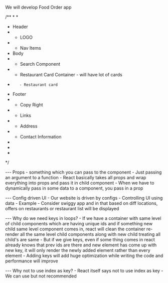 We will develop Food Order app

/**
 * 
 * 
 * Header
 *    - LOGO
 *    - Nav Items
 * Body
 *    - Search Component
 *    - Restaurant Card Container - will have lot of cards
 *        - Restaurant card
 * Footer
 *    - Copy Right
 *    - Links
 *    - Address
 *    - Contact Information
 * 
 * 
 * 
 */

 --- Props - something which you can pass to the component
           - Just passing an argument to a function
           - React basically takes all props and wrap everything into props and pass it in child component
           - When we have to dynamically pass in some data to a component, you pass in a prop

--- Config driven UI - Our website is driven by configs
                     - Controlling UI using data
                        - Example - Consider swiggy app and in that based on diff locations, offers on restaurants or restaurant list will be displayed


--- Why do we need keys in loops?
    - If we have a container with same level of child components which are having unique ids and if something new child same level component comes in, react will clean the container re-render all the same level child components along with new child treating all child's are same
    - But if we give keys, even if some thing comes in react already knows that prev ids are there and new element has come up with new key, it will only render the newly added element rather than every element
    - Adding keys will add huge optimization while writing the code and performance will improve


--- Why not to use index as key?
    - React itself says not to use index as key
    - We can use but not recommended